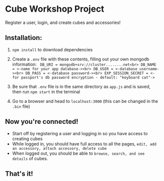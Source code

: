 Cube Workshop Project
==================

Register a user, login, and create cubes and accessories!

Installation:
------------

 1. `npm install` to download dependencies
 2. Create a `.env` file with these contents, filling out your own mongodb information:
`
DB_URI = mongodb+srv://cluster........net<br>
DB_NAME = <-name for your app database-><br>
DB_USER = <-database username-><br>
DB_PASS = <-database password-><br>
EXP_SESSION_SECRET = <-for passport's db password encryption - default: "keyboard cat"->`

 3. Be sure that `.env` file is in the same directory as `app.js` and is saved, then run `npm start` in the terminal
 4. Go to a browser and head to `localhost:3000` (this can be changed in the `.bin` file)

 Now you're connected!
 -------------------
 - Start off by registering a user and logging in so you have access to creating cubes
 - While logged in, you should have full access to all the pages, `edit, add an accessory, attach accessory, delete cube`
 - When logged out, you should be able to `browse, search, and see details` of cubes.

 That's it!
 ---------